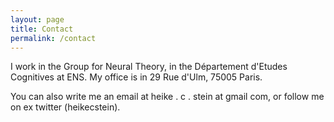 ```yaml
---
layout: page
title: Contact
permalink: /contact
---
```


I work in the Group for Neural Theory, in the Département d'Etudes Cognitives at ENS. My office is in 29 Rue d'Ulm, 75005 Paris. 

You can also write me an email at heike . c . stein at gmail com, or follow me on ex twitter (heikecstein).
